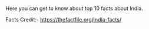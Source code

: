 Here you can get to know about top 10 facts about India. 

Facts Credit:- https://thefactfile.org/india-facts/
